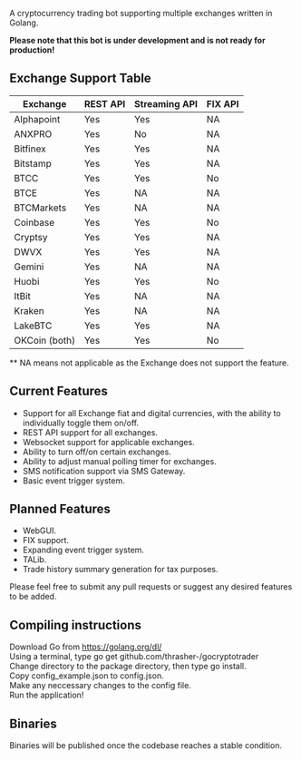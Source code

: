 A cryptocurrency trading bot supporting multiple exchanges written in Golang. 

**Please note that this bot is under development and is not ready for production!**

## Exchange Support Table

| Exchange | REST API | Streaming API | FIX API |
|----------|------|-----------|-----|
| Alphapoint | Yes  | Yes        | NA  |
| ANXPRO | Yes  | No        | NA  |
| Bitfinex | Yes  | Yes        | NA  |
| Bitstamp | Yes  | Yes       | NA  |
| BTCC | Yes  | Yes     | No  |
| BTCE     | Yes  | NA        | NA  |
| BTCMarkets | Yes | NA       | NA  |
| Coinbase | Yes | Yes | No|
| Cryptsy | Yes | Yes | NA|
| DWVX | Yes  | Yes        | NA  |
| Gemini | Yes | NA | NA |
| Huobi | Yes | Yes |No
| ItBit | Yes | NA | NA |
| Kraken | Yes | NA | NA
| LakeBTC | Yes | Yes | NA
|OKCoin (both) | Yes | Yes | No

** NA means not applicable as the Exchange does not support the feature.

## Current Features
+ Support for all Exchange fiat and digital currencies, with the ability to individually toggle them on/off.
+ REST API support for all exchanges.
+ Websocket support for applicable exchanges.
+ Ability to turn off/on certain exchanges.
+ Ability to adjust manual polling timer for exchanges.
+ SMS notification support via SMS Gateway.
+ Basic event trigger system.

## Planned Features
+ WebGUI.
+ FIX support.
+ Expanding event trigger system.
+ TALib.
+ Trade history summary generation for tax purposes.

Please feel free to submit any pull requests or suggest any desired features to be added.

## Compiling instructions
Download Go from https://golang.org/dl/  
Using a terminal, type go get github.com/thrasher-/gocryptotrader  
Change directory to the package directory, then type go install.  
Copy config_example.json to config.json.  
Make any neccessary changes to the config file.  
Run the application!  

## Binaries
Binaries will be published once the codebase reaches a stable condition.


